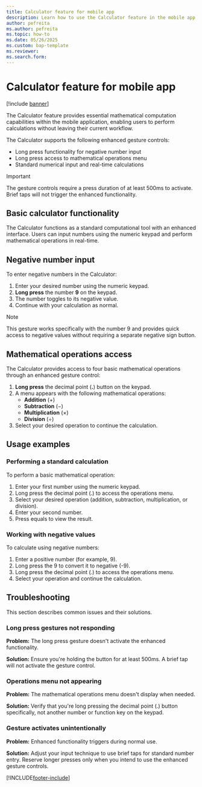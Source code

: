 ```yaml
---
title: Calculator feature for mobile app
description: Learn how to use the Calculator feature in the mobile app to perform mathematical calculations with enhanced gesture controls.
author: pefreita
ms.author: pefreita
ms.topic: how-to
ms.date: 05/26/2025
ms.custom: bap-template
ms.reviewer: 
ms.search.form: 
---
```


# Calculator feature for mobile app

[!include [banner](../includes/banner.md)]

The Calculator feature provides essential mathematical computation capabilities within the mobile application, enabling users to perform calculations without leaving their current workflow.

The Calculator supports the following enhanced gesture controls:

- Long press functionality for negative number input
- Long press access to mathematical operations menu
- Standard numerical input and real-time calculations

> [!IMPORTANT]
> The gesture controls require a press duration of at least 500ms to activate. Brief taps will not trigger the enhanced functionality.

## <a name="basic-operations"></a>Basic calculator functionality

The Calculator functions as a standard computational tool with an enhanced interface. Users can input numbers using the numeric keypad and perform mathematical operations in real-time. 

## <a name="negative-numbers"></a>Negative number input

To enter negative numbers in the Calculator:

1. Enter your desired number using the numeric keypad.
1. **Long press** the number **9** on the keypad.
1. The number toggles to its negative value.
1. Continue with your calculation as normal.

> [!NOTE]
> This gesture works specifically with the number 9 and provides quick access to negative values without requiring a separate negative sign button.

## <a name="operations-menu"></a>Mathematical operations access

The Calculator provides access to four basic mathematical operations through an enhanced gesture control:

1. **Long press** the decimal point (**.**) button on the keypad.
1. A menu appears with the following mathematical operations:
   - **Addition** (+)
   - **Subtraction** (−)
   - **Multiplication** (×)
   - **Division** (÷)
1. Select your desired operation to continue the calculation.

## <a name="usage-examples"></a>Usage examples

### Performing a standard calculation

To perform a basic mathematical operation:

1. Enter your first number using the numeric keypad.
1. Long press the decimal point (.) to access the operations menu.
1. Select your desired operation (addition, subtraction, multiplication, or division).
1. Enter your second number.
1. Press equals to view the result.

### Working with negative values

To calculate using negative numbers:

1. Enter a positive number (for example, 9).
1. Long press the 9 to convert it to negative (-9).
1. Long press the decimal point (.) to access the operations menu.
1. Select your operation and continue the calculation.

## Troubleshooting

This section describes common issues and their solutions.

### Long press gestures not responding

**Problem:** The long press gesture doesn't activate the enhanced functionality.

**Solution:** Ensure you're holding the button for at least 500ms. A brief tap will not activate the gesture control.

### Operations menu not appearing

**Problem:** The mathematical operations menu doesn't display when needed.

**Solution:** Verify that you're long pressing the decimal point (.) button specifically, not another number or function key on the keypad.

### Gesture activates unintentionally

**Problem:** Enhanced functionality triggers during normal use.

**Solution:** Adjust your input technique to use brief taps for standard number entry. Reserve longer presses only when you intend to use the enhanced gesture controls.
 

[!INCLUDE[footer-include](../../includes/footer-banner.md)]